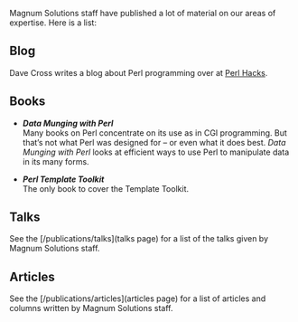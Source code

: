 Magnum Solutions staff have published a lot of material on our areas of
expertise. Here is a list:

## Blog

Dave Cross writes a blog about Perl programming over at
[Perl Hacks](https://perlhacks.com/).

## Books

* ***Data Munging with Perl***  
Many books on Perl concentrate on its use as in CGI programming. But
that’s not what Perl was designed for – or even what it does best.
*Data Munging with Perl* looks at efficient ways to use Perl to manipulate
data in its many forms.

* ***Perl Template Toolkit***  
The only book to cover the Template Toolkit.

## Talks

See the [/publications/talks](talks page) for a list of the talks
given by Magnum Solutions staff.

## Articles

See the [/publications/articles](articles page) for a list of articles
and columns written by Magnum Solutions staff.
